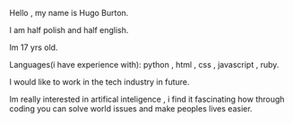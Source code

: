 Hello , my name is Hugo Burton.

I am half polish and half english.

Im 17 yrs old.

Languages(i have experience with): python , html , css , javascript , ruby.

I would like to work in the tech industry in future.

Im really interested in artifical inteligence , i find it fascinating how through coding you can solve world issues and make peoples lives easier.

